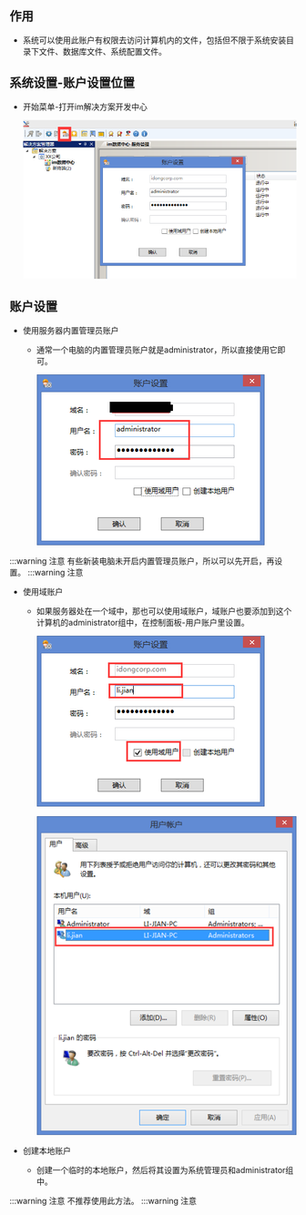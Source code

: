 
## 作用

* 系统可以使用此账户有权限去访问计算机内的文件，包括但不限于系统安装目录下文件、数据库文件、系统配置文件。

## 系统设置-账户设置位置

* 开始菜单-打开im解决方案开发中心

  ![账户设置](/static/docimg/账户设置.png)

## 账户设置

* 使用服务器内置管理员账户
  * 通常一个电脑的内置管理员账户就是administrator，所以直接使用它即可。

    ![1](/static/docimg/内置管理员.png)

:::warning 注意
有些新装电脑未开启内置管理员账户，所以可以先开启，再设置。
:::warning 注意



* 使用域账户
  * 如果服务器处在一个域中，那也可以使用域账户，域账户也要添加到这个计算机的administrator组中，在控制面板-用户账户里设置。

    ![1](/static/docimg/域账户1.png)

    ![1](/static/docimg/域账户2.png)

* 创建本地账户
  * 创建一个临时的本地账户，然后将其设置为系统管理员和administrator组中。

:::warning 注意
  不推荐使用此方法。
:::warning 注意
